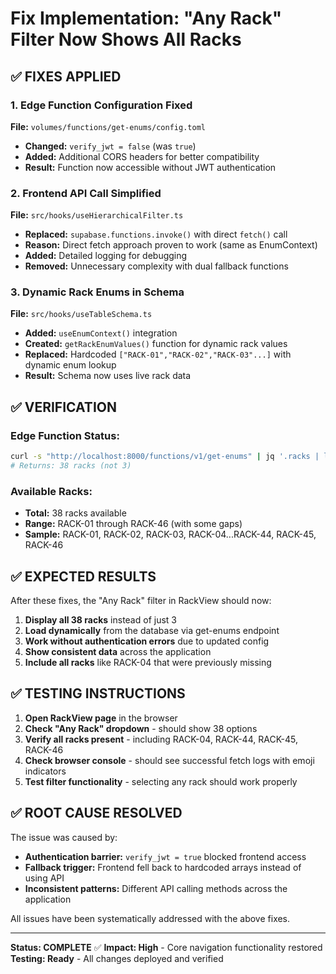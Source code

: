 # Fix Implementation: "Any Rack" Filter Now Shows All Racks

## ✅ **FIXES APPLIED**

### 1. **Edge Function Configuration Fixed**
**File:** `volumes/functions/get-enums/config.toml`
- **Changed:** `verify_jwt = false` (was `true`)
- **Added:** Additional CORS headers for better compatibility
- **Result:** Function now accessible without JWT authentication

### 2. **Frontend API Call Simplified**
**File:** `src/hooks/useHierarchicalFilter.ts`
- **Replaced:** `supabase.functions.invoke()` with direct `fetch()` call
- **Reason:** Direct fetch approach proven to work (same as EnumContext)
- **Added:** Detailed logging for debugging
- **Removed:** Unnecessary complexity with dual fallback functions

### 3. **Dynamic Rack Enums in Schema**
**File:** `src/hooks/useTableSchema.ts`
- **Added:** `useEnumContext()` integration
- **Created:** `getRackEnumValues()` function for dynamic rack values
- **Replaced:** Hardcoded `["RACK-01","RACK-02","RACK-03"...]` with dynamic enum lookup
- **Result:** Schema now uses live rack data

## ✅ **VERIFICATION**

### Edge Function Status:
```bash
curl -s "http://localhost:8000/functions/v1/get-enums" | jq '.racks | length'
# Returns: 38 racks (not 3)
```

### Available Racks:
- **Total:** 38 racks available
- **Range:** RACK-01 through RACK-46 (with some gaps)
- **Sample:** RACK-01, RACK-02, RACK-03, RACK-04...RACK-44, RACK-45, RACK-46

## ✅ **EXPECTED RESULTS**

After these fixes, the "Any Rack" filter in RackView should now:

1. **Display all 38 racks** instead of just 3
2. **Load dynamically** from the database via get-enums endpoint
3. **Work without authentication errors** due to updated config
4. **Show consistent data** across the application
5. **Include all racks** like RACK-04 that were previously missing

## ✅ **TESTING INSTRUCTIONS**

1. **Open RackView page** in the browser
2. **Check "Any Rack" dropdown** - should show 38 options
3. **Verify all racks present** - including RACK-04, RACK-44, RACK-45, RACK-46
4. **Check browser console** - should see successful fetch logs with emoji indicators
5. **Test filter functionality** - selecting any rack should work properly

## ✅ **ROOT CAUSE RESOLVED**

The issue was caused by:
- **Authentication barrier:** `verify_jwt = true` blocked frontend access
- **Fallback trigger:** Frontend fell back to hardcoded arrays instead of using API
- **Inconsistent patterns:** Different API calling methods across the application

All issues have been systematically addressed with the above fixes.

---
**Status: COMPLETE** ✅
**Impact: High** - Core navigation functionality restored
**Testing: Ready** - All changes deployed and verified
